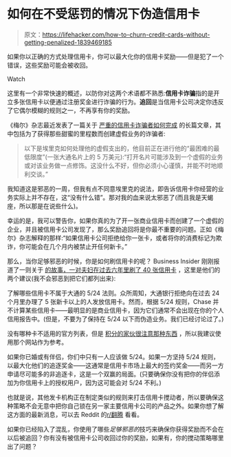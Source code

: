 # 如何在不受惩罚的情况下伪造信用卡

> 原文：<https://lifehacker.com/how-to-churn-credit-cards-without-getting-penalized-1839469185>

如果你以正确的方式处理信用卡，你可以最大化你的信用卡奖励——但是犯了一个错误，这些奖励可能会被收回。

Watch

这里有一个非常快速的概述，以防你对这两个术语都不熟悉:**信用卡诈骗**指的是开立多张信用卡以便通过注册奖金进行诈骗的行为。**追回**是当信用卡公司决定你违反了它偶尔模糊的规则之一，不再享有你的奖励。

《梅尔》杂志最近发表了一篇关于 [严重的信用卡诈骗者如何完成](https://melmagazine.com/en-us/story/the-churners-who-risk-debt-to-burn-through-credit-cards-and-rack-up-points) 的长篇文章，其中包括为了获得那些甜蜜的里程数而创建虚假业务的诈骗者:

> 以下是埃里克如何处理他的虚假支出的，他目前正在进行他的“最困难的最低限度”(一张大通名片上的 5 万美元):“打开名片可能涉及到一个虚假的业务或对该业务做一点修饰。这没什么不好，但你必须小心谨慎，并能不时地顺利交谈。”

我知道这是邪恶的一周，但我有点不同意埃里克的说法，即告诉信用卡你经营的业务实际上并不存在，这“没有什么错”。那对我的血来说太邪恶了(而且我是天蝎座，所以那是在说些什么)。

幸运的是，我可以警告你，如果你真的为了开一张商业信用卡而创建了一个虚假的企业，并且被信用卡公司发现了，那么奖励追回将是你最不重要的问题。正如《梅尔》杂志解释的那样:“如果信用卡公司拒绝给你一张卡，或者将你的消费标记为欺诈，你可能会在几个月内被禁止开任何新卡。”

那么，当你足够邪恶的时候，你是如何刷信用卡的呢？ Business Insider 刚刚报道了一则关于 [的故事，一对夫妇在过去六年里刷了 40 张信用卡](https://www.businessinsider.com/personal-credit-card-application-strategy-chase-524) ，这里是他们的两个建议(我不会邪恶到把它们都列出来):

了解哪些信用卡不属于大通的 5/24 法则。众所周知，大通银行拒绝向在过去 24 个月里办理了 5 张新卡以上的人发放信用卡。然而，根据 5/24 规则，Chase 并不计算某些信用卡——最明显的是商业信用卡，因为它们通常不会出现在你的个人信用报告中。(但是，不要为了保持在 5/24 以下而伪造业务。我们已经讨论过了。)

没有哪种卡不适用的官方列表，但是 [积分的家伙很注意那种东西](https://thepointsguy.com/guide/ultimate-guide-chase-5-24-rule/) ，所以我建议使用那个网站作为参考。

如果你已婚或有伴侣，你们中只有一人应该做 5/24。如果一方坚持 5/24 规则，以最大化他们的追逐奖金——这通常是信用卡市场上最大的签约奖金——而另一方申请尽可能多的非追逐卡，这是一个双赢的局面。(只要确保你没有把你的伴侣添加为你信用卡上的授权用户，因为这可能会对 5/24 不利。)

也就是说，其他发卡机构正在制定类似的规则来打击信用卡搅动者，所以要确保这种策略不会无意中把你自己锁在另一家主要信用卡公司的产品之外。如果你想了解这方面的最新消息，可以去 Reddit 的[r/翻腾](https://www.reddit.com/r/churning/) 看看。

如果你已经陷入了混乱，你使用了哪些*足够邪恶的*技巧来确保你获得奖励而不会在以后被追回？你有没有被信用卡公司收回过你的奖励，如果有，你的搅动策略哪里出了问题？